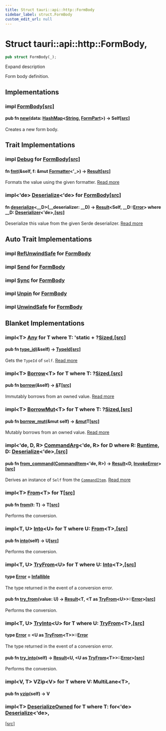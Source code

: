 ```yaml
---
title: Struct tauri::api::http::FormBody
sidebar_label: struct.FormBody
custom_edit_url: null
---
```


  # Struct tauri::api::http&#x3A;:FormBody,

```rs
pub struct FormBody(_);
```

Expand description

Form body definition.

## Implementations

### impl [FormBody](/docs/api/rust/tauri/struct.FormBody "struct tauri::api::http&#x3A;:FormBody")[\[src\]](/docs/api/rust/tauri/../../../src/tauri/api/http.rs#220-225 "goto source code")

#### pub fn [new](/docs/api/rust/tauri/about:blank#method.new)(data: [HashMap](https://doc.rust-lang.org/1.54.0/std/collections/hash/map/struct.HashMap.html "struct std::collections::hash::map::HashMap")&lt;[String](https://doc.rust-lang.org/1.54.0/alloc/string/struct.String.html "struct alloc::string::String"), [FormPart](/docs/api/rust/tauri/enum.FormPart "enum tauri::api::http&#x3A;:FormPart")>) -> Self[\[src\]](/docs/api/rust/tauri/../../../src/tauri/api/http.rs#222-224 "goto source code")

Creates a new form body.

## Trait Implementations

### impl [Debug](https://doc.rust-lang.org/1.54.0/core/fmt/trait.Debug.html "trait core::fmt::Debug") for [FormBody](/docs/api/rust/tauri/struct.FormBody "struct tauri::api::http&#x3A;:FormBody")[\[src\]](/docs/api/rust/tauri/../../../src/tauri/api/http.rs#217 "goto source code")

#### fn [fmt](https://doc.rust-lang.org/1.54.0/core/fmt/trait.Debug.html#tymethod.fmt)(&self, f: &mut [Formatter](https://doc.rust-lang.org/1.54.0/core/fmt/struct.Formatter.html "struct core::fmt::Formatter")&lt;'\_>) -> [Result](https://doc.rust-lang.org/1.54.0/core/fmt/type.Result.html "type core::fmt::Result")[\[src\]](/docs/api/rust/tauri/../../../src/tauri/api/http.rs#217 "goto source code")

Formats the value using the given formatter. [Read more](https://doc.rust-lang.org/1.54.0/core/fmt/trait.Debug.html#tymethod.fmt)

### impl&lt;'de> [Deserialize](https://docs.rs/serde/1.0.129/serde/de/trait.Deserialize.html "trait serde::de::Deserialize")&lt;'de> for [FormBody](/docs/api/rust/tauri/struct.FormBody "struct tauri::api::http&#x3A;:FormBody")[\[src\]](/docs/api/rust/tauri/../../../src/tauri/api/http.rs#217 "goto source code")

#### fn [deserialize](https://docs.rs/serde/1.0.129/serde/de/trait.Deserialize.html#tymethod.deserialize)&lt;\_\_D>(\_\_deserializer: \_\_D) -> [Result](https://doc.rust-lang.org/1.54.0/core/result/enum.Result.html "enum core::result::Result")&lt;Self, \_\_D::[Error](https://docs.rs/serde/1.0.129/serde/de/trait.Deserializer.html#associatedtype.Error "type serde::de::Deserializer::Error")> where \_\_D: [Deserializer](https://docs.rs/serde/1.0.129/serde/de/trait.Deserializer.html "trait serde::de::Deserializer")&lt;'de>,[\[src\]](/docs/api/rust/tauri/../../../src/tauri/api/http.rs#217 "goto source code")

Deserialize this value from the given Serde deserializer. [Read more](https://docs.rs/serde/1.0.129/serde/de/trait.Deserialize.html#tymethod.deserialize)

## Auto Trait Implementations

### impl [RefUnwindSafe](https://doc.rust-lang.org/1.54.0/std/panic/trait.RefUnwindSafe.html "trait std::panic::RefUnwindSafe") for [FormBody](/docs/api/rust/tauri/struct.FormBody "struct tauri::api::http&#x3A;:FormBody")

### impl [Send](https://doc.rust-lang.org/1.54.0/core/marker/trait.Send.html "trait core::marker::Send") for [FormBody](/docs/api/rust/tauri/struct.FormBody "struct tauri::api::http&#x3A;:FormBody")

### impl [Sync](https://doc.rust-lang.org/1.54.0/core/marker/trait.Sync.html "trait core::marker::Sync") for [FormBody](/docs/api/rust/tauri/struct.FormBody "struct tauri::api::http&#x3A;:FormBody")

### impl [Unpin](https://doc.rust-lang.org/1.54.0/core/marker/trait.Unpin.html "trait core::marker::Unpin") for [FormBody](/docs/api/rust/tauri/struct.FormBody "struct tauri::api::http&#x3A;:FormBody")

### impl [UnwindSafe](https://doc.rust-lang.org/1.54.0/std/panic/trait.UnwindSafe.html "trait std::panic::UnwindSafe") for [FormBody](/docs/api/rust/tauri/struct.FormBody "struct tauri::api::http&#x3A;:FormBody")

## Blanket Implementations

### impl&lt;T> [Any](https://doc.rust-lang.org/1.54.0/core/any/trait.Any.html "trait core::any::Any") for T where T: 'static + ?[Sized](https://doc.rust-lang.org/1.54.0/core/marker/trait.Sized.html "trait core::marker::Sized"),[\[src\]](https://doc.rust-lang.org/1.54.0/src/core/any.rs.html#131-135 "goto source code")

#### pub fn [type_id](https://doc.rust-lang.org/1.54.0/core/any/trait.Any.html#tymethod.type_id)(&self) -> [TypeId](https://doc.rust-lang.org/1.54.0/core/any/struct.TypeId.html "struct core::any::TypeId")[\[src\]](https://doc.rust-lang.org/1.54.0/src/core/any.rs.html#132 "goto source code")

Gets the `TypeId` of `self`. [Read more](https://doc.rust-lang.org/1.54.0/core/any/trait.Any.html#tymethod.type_id)

### impl&lt;T> [Borrow](https://doc.rust-lang.org/1.54.0/core/borrow/trait.Borrow.html "trait core::borrow::Borrow")&lt;T> for T where T: ?[Sized](https://doc.rust-lang.org/1.54.0/core/marker/trait.Sized.html "trait core::marker::Sized"),[\[src\]](https://doc.rust-lang.org/1.54.0/src/core/borrow.rs.html#208-213 "goto source code")

#### pub fn [borrow](https://doc.rust-lang.org/1.54.0/core/borrow/trait.Borrow.html#tymethod.borrow)(&self) -> [&](https://doc.rust-lang.org/1.54.0/std/primitive.reference.html)T[\[src\]](https://doc.rust-lang.org/1.54.0/src/core/borrow.rs.html#210 "goto source code")

Immutably borrows from an owned value. [Read more](https://doc.rust-lang.org/1.54.0/core/borrow/trait.Borrow.html#tymethod.borrow)

### impl&lt;T> [BorrowMut](https://doc.rust-lang.org/1.54.0/core/borrow/trait.BorrowMut.html "trait core::borrow::BorrowMut")&lt;T> for T where T: ?[Sized](https://doc.rust-lang.org/1.54.0/core/marker/trait.Sized.html "trait core::marker::Sized"),[\[src\]](https://doc.rust-lang.org/1.54.0/src/core/borrow.rs.html#216-220 "goto source code")

#### pub fn [borrow_mut](https://doc.rust-lang.org/1.54.0/core/borrow/trait.BorrowMut.html#tymethod.borrow_mut)(&mut self) -> [&mut](https://doc.rust-lang.org/1.54.0/std/primitive.reference.html)T[\[src\]](https://doc.rust-lang.org/1.54.0/src/core/borrow.rs.html#217 "goto source code")

Mutably borrows from an owned value. [Read more](https://doc.rust-lang.org/1.54.0/core/borrow/trait.BorrowMut.html#tymethod.borrow_mut)

### impl&lt;'de, D, R> [CommandArg](/docs/api/rust/tauri/../../command/trait.CommandArg "trait tauri::command::CommandArg")&lt;'de, R> for D where R: [Runtime](/docs/api/rust/tauri/../../trait.Runtime "trait tauri::Runtime"), D: [Deserialize](https://docs.rs/serde/1.0.129/serde/de/trait.Deserialize.html "trait serde::de::Deserialize")&lt;'de>,[\[src\]](/docs/api/rust/tauri/../../../src/tauri/command.rs#51-56 "goto source code")

#### pub fn [from_command](/docs/api/rust/tauri/../../command/trait.CommandArg#tymethod.from_command)([CommandItem](/docs/api/rust/tauri/../../command/struct.CommandItem "struct tauri::command::CommandItem")&lt;'de, R>) -> [Result](https://doc.rust-lang.org/1.54.0/core/result/enum.Result.html "enum core::result::Result")&lt;D, [InvokeError](/docs/api/rust/tauri/../../struct.InvokeError "struct tauri::InvokeError")>[\[src\]](/docs/api/rust/tauri/../../../src/tauri/command.rs#52-55 "goto source code")

Derives an instance of `Self` from the [`CommandItem`](/docs/api/rust/tauri/../../command/struct.CommandItem "CommandItem"). [Read more](/docs/api/rust/tauri/../../command/trait.CommandArg#tymethod.from_command)

### impl&lt;T> [From](https://doc.rust-lang.org/1.54.0/core/convert/trait.From.html "trait core::convert::From")&lt;T> for T[\[src\]](https://doc.rust-lang.org/1.54.0/src/core/convert/mod.rs.html#544-548 "goto source code")

#### pub fn [from](https://doc.rust-lang.org/1.54.0/core/convert/trait.From.html#tymethod.from)(t: T) -> T[\[src\]](https://doc.rust-lang.org/1.54.0/src/core/convert/mod.rs.html#545 "goto source code")

Performs the conversion.

### impl&lt;T, U> [Into](https://doc.rust-lang.org/1.54.0/core/convert/trait.Into.html "trait core::convert::Into")&lt;U> for T where U: [From](https://doc.rust-lang.org/1.54.0/core/convert/trait.From.html "trait core::convert::From")&lt;T>,[\[src\]](https://doc.rust-lang.org/1.54.0/src/core/convert/mod.rs.html#533-540 "goto source code")

#### pub fn [into](https://doc.rust-lang.org/1.54.0/core/convert/trait.Into.html#tymethod.into)(self) -> U[\[src\]](https://doc.rust-lang.org/1.54.0/src/core/convert/mod.rs.html#537 "goto source code")

Performs the conversion.

### impl&lt;T, U> [TryFrom](https://doc.rust-lang.org/1.54.0/core/convert/trait.TryFrom.html "trait core::convert::TryFrom")&lt;U> for T where U: [Into](https://doc.rust-lang.org/1.54.0/core/convert/trait.Into.html "trait core::convert::Into")&lt;T>,[\[src\]](https://doc.rust-lang.org/1.54.0/src/core/convert/mod.rs.html#581-590 "goto source code")

#### type [Error](https://doc.rust-lang.org/1.54.0/core/convert/trait.TryFrom.html#associatedtype.Error) = [Infallible](https://doc.rust-lang.org/1.54.0/core/convert/enum.Infallible.html "enum core::convert::Infallible")

The type returned in the event of a conversion error.

#### pub fn [try_from](https://doc.rust-lang.org/1.54.0/core/convert/trait.TryFrom.html#tymethod.try_from)(value: U) -> [Result](https://doc.rust-lang.org/1.54.0/core/result/enum.Result.html "enum core::result::Result")&lt;T, &lt;T as [TryFrom](https://doc.rust-lang.org/1.54.0/core/convert/trait.TryFrom.html "trait core::convert::TryFrom")&lt;U>>::[Error](https://doc.rust-lang.org/1.54.0/core/convert/trait.TryFrom.html#associatedtype.Error "type core::convert::TryFrom::Error")>[\[src\]](https://doc.rust-lang.org/1.54.0/src/core/convert/mod.rs.html#587 "goto source code")

Performs the conversion.

### impl&lt;T, U> [TryInto](https://doc.rust-lang.org/1.54.0/core/convert/trait.TryInto.html "trait core::convert::TryInto")&lt;U> for T where U: [TryFrom](https://doc.rust-lang.org/1.54.0/core/convert/trait.TryFrom.html "trait core::convert::TryFrom")&lt;T>,[\[src\]](https://doc.rust-lang.org/1.54.0/src/core/convert/mod.rs.html#567-576 "goto source code")

#### type [Error](https://doc.rust-lang.org/1.54.0/core/convert/trait.TryInto.html#associatedtype.Error) = &lt;U as [TryFrom](https://doc.rust-lang.org/1.54.0/core/convert/trait.TryFrom.html "trait core::convert::TryFrom")&lt;T>>::[Error](https://doc.rust-lang.org/1.54.0/core/convert/trait.TryFrom.html#associatedtype.Error "type core::convert::TryFrom::Error")

The type returned in the event of a conversion error.

#### pub fn [try_into](https://doc.rust-lang.org/1.54.0/core/convert/trait.TryInto.html#tymethod.try_into)(self) -> [Result](https://doc.rust-lang.org/1.54.0/core/result/enum.Result.html "enum core::result::Result")&lt;U, &lt;U as [TryFrom](https://doc.rust-lang.org/1.54.0/core/convert/trait.TryFrom.html "trait core::convert::TryFrom")&lt;T>>::[Error](https://doc.rust-lang.org/1.54.0/core/convert/trait.TryFrom.html#associatedtype.Error "type core::convert::TryFrom::Error")>[\[src\]](https://doc.rust-lang.org/1.54.0/src/core/convert/mod.rs.html#573 "goto source code")

Performs the conversion.

### impl&lt;V, T> VZip&lt;V> for T where V: MultiLane&lt;T>,

#### pub fn [vzip](/docs/api/rust/tauri/about:blank#tymethod.vzip)(self) -> V

### impl&lt;T> [DeserializeOwned](https://docs.rs/serde/1.0.129/serde/de/trait.DeserializeOwned.html "trait serde::de::DeserializeOwned") for T where T: for&lt;'de> [Deserialize](https://docs.rs/serde/1.0.129/serde/de/trait.Deserialize.html "trait serde::de::Deserialize")&lt;'de>,

[\[src\]](https://docs.rs/serde/1.0.129/src/serde/de/mod.rs.html#603 "goto source code")
  